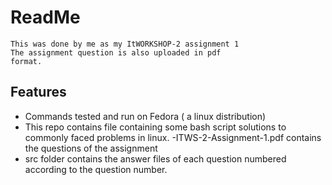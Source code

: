 # ReadMe
    This was done by me as my ItWORKSHOP-2 assignment 1
    The assignment question is also uploaded in pdf
    format.
##  Features
  - Commands tested and run on Fedora ( a linux distribution)
  - This repo contains file containing some bash script solutions to commonly faced problems in linux.
  -ITWS-2-Assignment-1.pdf contains the questions of the assignment
  - src folder contains the answer files of each question
   numbered according to the question number.